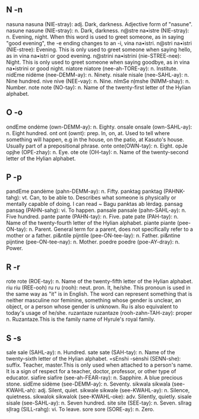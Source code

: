 ## N -n

nasuna nasuna (NIE-stray): adj. Dark, darkness.  Adjective form of  "nasune".
nasune nasune (NIE-stray): n. Dark, darkness.
n@stre na•istre (NIE-stray): n. Evening, night. When this word is used to greet someone, as in saying "good evening", the -e ending changes to an -i, vina na•istri.
n@stri na•istri (NIE-stree): Evening. This is only used to greet someone when saying hello, as in vina na•istri or good evening.
n@strini na•istrini (nie-STREE-nee): Night. This is only used to greet someone when saying goodbye, as in vina na•istrini or good night.
niatore niatore (nee-ah-TORE-ay): n. Institute.
nidEme nidėme (nee-DEMM-ay): n. Ninety.
nisale nisale (nee-SAHL-ay): n. Nine hundred.
nive nive (NEE-vay): n. Nine.
nImSe nļmshe (NIMM-shay): n. Number.
note note (NO-tay): n. Name of the twenty-first letter of the Hylian alphabet.

## O -o

ondEme ondėme (own-DEMM-ay): n. Eighty.
onsale onsale (own-SAHL-ay): n. Eight hundred.
ont ont (ownt): prep. In, on, at. Used to tell where something will happen, e.g in the house, on the patio, at Kasuto's house. Usually part of a prepositional phrase.
onte onte(OWN-tay): n. Eight.
opJe opjhe (OPE-zhay): n. Eye.
ote ote (OH-tay): n. Name of the twenty-second letter of the Hylian alphabet.

## P -p

pandEme pandėme (pahn-DEMM-ay): n. Fifty.
panktag panktag (PAHNK-tahg): vt. Can, to be able to. Describes what someone is physically or mentally capable of doing. I can read ~ Bagu panktas ab lėrdag.
pansag pansag (PAHN-sahg): vi. To happen.
pansale pansale (pahn-SAHL-ay): n. Five hundred.
pante pante (PAHN-tay): n. Five.
pate pate (PAH-tay): n. Name of the twenty-fourth letter of the Hylian alphabet.
piante piante (pee-ON-tay): n. Parent. General term for a parent, does not specifically refer to a mother or a father.
pi&ntile piįntile (pee-ON-tee-lay): n. Father.
pi&ntine piįntine (pee-ON-tee-nay): n. Mother.
poedre poedre (poe-AY-dray): n. Power.

## R -r

rote rote (ROE-tay): n. Name of the twenty-fifth letter of the Hylian alphabet.
riu riu (REE-ooh)
ru ru (rooh):  neut. pron. It, he/she. This pronoun is used in the same way as "it" is in English. The word can represent something that is neither masculine nor feminine, something whose gender is unclear, an object, or a person whose gender is unknown. Ru is also equivalent to today's usage of he/she.
ruzantaze ruzantaze (rooh-zahn-TAH-zay):  proper n. Ruzantaze.This is the family name of Hyrule's royal family.


## S -s

sale sale (SAHL-ay): n. Hundred.
sate sate (SAH-tay): n. Name of the twenty-sixth letter of the Hylian alphabet.
=sEnshi -sėnshi (SENN-she):  suffix. Teacher, master.This is only used when attached to a person's name. It is a sign of respect for a teacher, doctor, professor, or other type of educator.
siafire siafire (see-ah-FEAR-ray): n. Sapphire. A blue precious stone.
sidEme sidėme (see-DEMM-ay): n. Seventy.
sikwala sikwala (see-KWAHL-ah): adj. Silent, quiet.
sikwale sikwale (see-KWAHL-ay): n. Silence, quietness.
sikwalok sikwalok (see-KWAHL-oke): adv. Silently, quietly.
sisale sisale (see-SAHL-ay): n. Seven hundred.
site site (SEE-tay): n. Seven.
sIlrag sļlrag (SILL-rahg): vi. To leave.
sore sore (SORE-ay): n. Zero.
